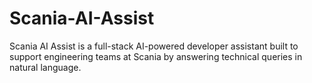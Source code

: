 # Scania-AI-Assist
Scania AI Assist is a full-stack AI-powered developer assistant built to support engineering teams at Scania by answering technical queries in natural language. 
